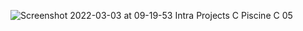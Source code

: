 ![Screenshot 2022-03-03 at 09-19-53 Intra Projects C Piscine C 05](https://user-images.githubusercontent.com/97709643/156462984-35444c43-29dc-4418-aaa9-d310d9424d58.png)
